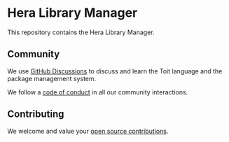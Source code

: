 # Hera Library Manager

This repository contains the Hera Library Manager.

## Community

We use [GitHub Discussions](https://github.com/heralab/hera-lang/discussions) to discuss and learn
the Toit language and the package management system.

We follow a [code of conduct](CODE_OF_CONDUCT.md) in all our community interactions.

## Contributing

We welcome and value your [open source contributions](CONTRIBUTING.md).
